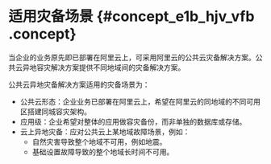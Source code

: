 # 适用灾备场景 {#concept_e1b_hjv_vfb .concept}

当企业的业务原先即已部署在阿里云上，可采用阿里云的公共云灾备解决方案。公共云异地容灾解决方案提供不同地域间的灾备解决方案。

公共云异地灾备解决方案适用的灾备场景为：

-   公共云形态：企业业务已部署在阿里云上，希望在阿里云的同地域的不同可用区搭建同城容灾架构。
-   应用级：企业希望对整体的应用做容灾备份，而非单独的数据库或存储。
-   云上异地灾备：应对公共云上某地域故障场景，例如：
    -   自然灾害导致整个地域不可用，例如地震。
    -   基础设置故障导致的整个地域长时间不可用。

